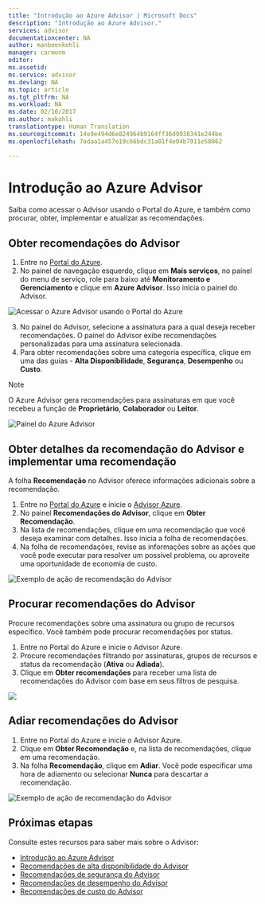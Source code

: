 ```yaml
---
title: "Introdução ao Azure Advisor | Microsoft Docs"
description: "Introdução ao Azure Advisor."
services: advisor
documentationcenter: NA
author: manbeenkohli
manager: carmonm
editor: 
ms.assetid: 
ms.service: advisor
ms.devlang: NA
ms.topic: article
ms.tgt_pltfrm: NA
ms.workload: NA
ms.date: 02/10/2017
ms.author: makohli
translationtype: Human Translation
ms.sourcegitcommit: 14e9e494d6e824964b9164ff36d9938341e244be
ms.openlocfilehash: 7adaa1a457e19c66bdc31a01f4e04b7911e58062

---
```


# <a name="get-started-with-azure-advisor"></a>Introdução ao Azure Advisor

Saiba como acessar o Advisor usando o Portal do Azure, e também como procurar, obter, implementar e atualizar as recomendações.

## <a name="get-advisor-recommendations"></a>Obter recomendações do Advisor

1. Entre no [Portal do Azure](https://portal.azure.com).
2. No painel de navegação esquerdo, clique em **Mais serviços**, no painel do menu de serviço, role para baixo até **Monitoramento e Gerenciamento** e clique em **Azure Advisor**. Isso inicia o painel do Advisor.

  ![Acessar o Azure Advisor usando o Portal do Azure](./media/advisor-overview/advisor-azure-portal-menu.png) 

3. No painel do Advisor, selecione a assinatura para a qual deseja receber recomendações. O painel do Advisor exibe recomendações personalizadas para uma assinatura selecionada. 
4. Para obter recomendações sobre uma categoria específica, clique em uma das guias - **Alta Disponibilidade**, **Segurança**, **Desempenho** ou **Custo**.
 
> [!NOTE]
> O Azure Advisor gera recomendações para assinaturas em que você recebeu a função de **Proprietário**, **Colaborador** ou **Leitor**.

  ![Painel do Azure Advisor](./media/advisor-overview/advisor-all-tab.png)

## <a name="get-advisor-recommendation-details-and-implement-a-recommendation"></a>Obter detalhes da recomendação do Advisor e implementar uma recomendação

A folha **Recomendação** no Advisor oferece informações adicionais sobre a recomendação. 

1. Entre no [Portal do Azure](https://portal.azure.com) e inicie o [Advisor Azure](https://aka.ms/azureadvisordashboard).
2. No painel **Recomendações do Advisor**, clique em **Obter Recomendação**.
3. Na lista de recomendações, clique em uma recomendação que você deseja examinar com detalhes. Isso inicia a folha de recomendações.
4. Na folha de recomendações, revise as informações sobre as ações que você pode executar para resolver um possível problema, ou aproveite uma oportunidade de economia de custo. 
  
  ![Exemplo de ação de recomendação do Advisor](./media/advisor-overview/advisor-recommendation-action-example.png)

## <a name="search-for-advisor-recommendations"></a>Procurar recomendações do Advisor

Procure recomendações sobre uma assinatura ou grupo de recursos específico. Você também pode procurar recomendações por status.

1. Entre no Portal do Azure e inicie o Advisor Azure.
2. Procure recomendações filtrando por assinaturas, grupos de recursos e status da recomendação (**Ativa** ou **Adiada**).
3. Clique em **Obter recomendações** para receber uma lista de recomendações do Advisor com base em seus filtros de pesquisa.

  ![](./media/advisor-get-started/advisor-search.png)

## <a name="snooze-advisor-recommendations"></a>Adiar recomendações do Advisor

1. Entre no Portal do Azure e inicie o Advisor Azure.
2. Clique em **Obter Recomendação** e, na lista de recomendações, clique em uma recomendação.
3. Na folha **Recomendação**, clique em **Adiar**.  Você pode especificar uma hora de adiamento ou selecionar **Nunca** para descartar a recomendação.

  ![Exemplo de ação de recomendação do Advisor](./media/advisor-get-started/advisor-snooze.png)



## <a name="next-steps"></a>Próximas etapas

Consulte estes recursos para saber mais sobre o Advisor:
-  [Introdução ao Azure Advisor](advisor-overview.md)
-  [Recomendações de alta disponibilidade do Advisor](advisor-high-availability-recommendations.md)
-  [Recomendações de segurança do Advisor](advisor-security-recommendations.md)
-  [Recomendações de desempenho do Advisor](advisor-performance-recommendations.md)
-  [Recomendações de custo do Advisor](advisor-performance-recommendations.md)



<!--HONumber=Nov16_HO3-->


